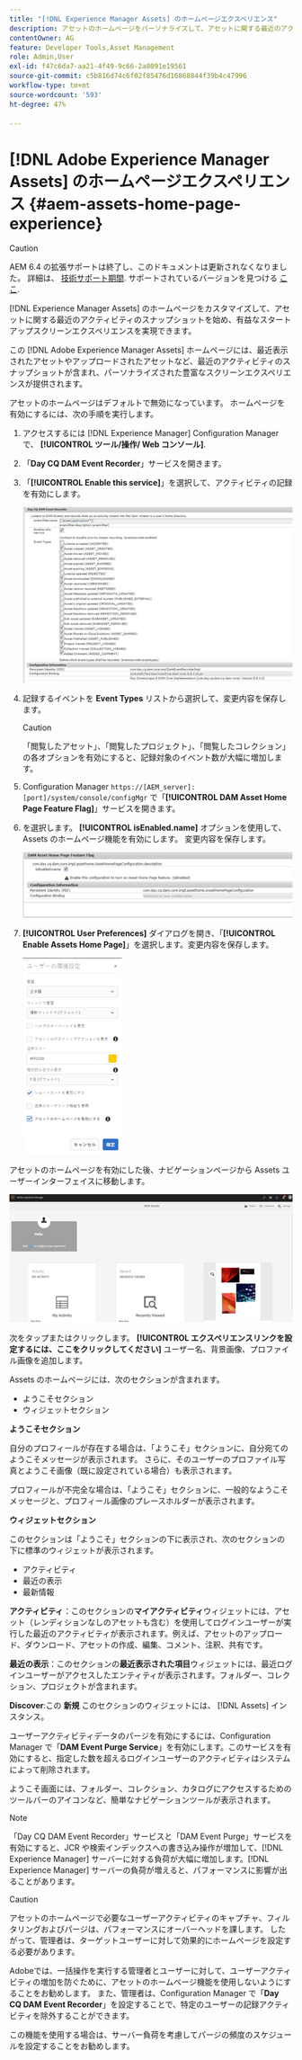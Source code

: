 ```yaml
---
title: "[!DNL Experience Manager Assets] のホームページエクスペリエンス"
description: アセットのホームページをパーソナライズして、アセットに関する最近のアクティビティのスナップショットなど、豊富なようこそ画面を使用できます。
contentOwner: AG
feature: Developer Tools,Asset Management
role: Admin,User
exl-id: f47c6da7-aa21-4f49-9c66-2a8091e19561
source-git-commit: c5b816d74c6f02f85476d16868844f39b4c47996
workflow-type: tm+mt
source-wordcount: '593'
ht-degree: 47%

---
```


# [!DNL Adobe Experience Manager Assets] のホームページエクスペリエンス {#aem-assets-home-page-experience}

>[!CAUTION]
>
>AEM 6.4 の拡張サポートは終了し、このドキュメントは更新されなくなりました。 詳細は、 [技術サポート期間](https://helpx.adobe.com/jp/support/programs/eol-matrix.html). サポートされているバージョンを見つける [ここ](https://experienceleague.adobe.com/docs/?lang=ja).

[!DNL Experience Manager Assets] のホームページをカスタマイズして、アセットに関する最近のアクティビティのスナップショットを始め、有益なスタートアップスクリーンエクスペリエンスを実現できます。

この [!DNL Adobe Experience Manager Assets] ホームページには、最近表示されたアセットやアップロードされたアセットなど、最近のアクティビティのスナップショットが含まれ、パーソナライズされた豊富なスクリーンエクスペリエンスが提供されます。

アセットのホームページはデフォルトで無効になっています。 ホームページを有効にするには、次の手順を実行します。

1. アクセスするには [!DNL Experience Manager] Configuration Manager で、 **[!UICONTROL ツール/操作/ Web コンソール]**.
1. 「**Day CQ DAM Event Recorder**」サービスを開きます。
1. 「**[!UICONTROL Enable this service]**」を選択して、アクティビティの記録を有効にします。

   ![chlimage_1-250](assets/chlimage_1-250.png)

1. 記録するイベントを **Event Types** リストから選択して、変更内容を保存します。

   >[!CAUTION]
   >
   >「閲覧したアセット」、「閲覧したプロジェクト」、「閲覧したコレクション」の各オプションを有効にすると、記録対象のイベント数が大幅に増加します。

1. Configuration Manager `https://[AEM_server]:[port]/system/console/configMgr` で「**[!UICONTROL DAM Asset Home Page Feature Flag]**」サービスを開きます。
1. を選択します。 **[!UICONTROL isEnabled.name]** オプションを使用して、Assets のホームページ機能を有効にします。 変更内容を保存します。

   ![chlimage_1-251](assets/chlimage_1-251.png)

1. **[!UICONTROL User Preferences]** ダイアログを開き、「**[!UICONTROL Enable Assets Home Page]**」を選択します。変更内容を保存します。

   ![user_preferences](assets/user_preferences.png)

アセットのホームページを有効にした後、ナビゲーションページから Assets ユーザーインターフェイスに移動します。

![home_page](assets/home_page.png)

次をタップまたはクリックします。 **[!UICONTROL エクスペリエンスリンクを設定するには、ここをクリックしてください]** ユーザー名、背景画像、プロファイル画像を追加します。

Assets のホームページには、次のセクションが含まれます。

* ようこそセクション
* ウィジェットセクション

**ようこそセクション**

自分のプロフィールが存在する場合は、「ようこそ」セクションに、自分宛てのようこそメッセージが表示されます。 さらに、そのユーザーのプロファイル写真とようこそ画像（既に設定されている場合）も表示されます。

プロフィールが不完全な場合は、「ようこそ」セクションに、一般的なようこそメッセージと、プロフィール画像のプレースホルダーが表示されます。

**ウィジェットセクション**

このセクションは「ようこそ」セクションの下に表示され、次のセクションの下に標準のウィジェットが表示されます。

* アクティビティ
* 最近の表示
* 最新情報

**アクティビティ**：このセクションの&#x200B;**マイアクティビティ**&#x200B;ウィジェットには、アセット（レンディションなしのアセットも含む）を使用してログインユーザーが実行した最近のアクティビティが表示されます。例えば、アセットのアップロード、ダウンロード、アセットの作成、編集、コメント、注釈、共有です。

**最近の表示**：このセクションの&#x200B;**最近表示された項目**&#x200B;ウィジェットには、最近ログインユーザーがアクセスしたエンティティが表示されます。フォルダー、コレクション、プロジェクトが含まれます。

**Discover**:この **新規** このセクションのウィジェットには、 [!DNL Assets] インスタンス。

ユーザーアクティビティデータのパージを有効にするには、Configuration Manager で「**DAM Event Purge Service**」を有効にします。このサービスを有効にすると、指定した数を超えるログインユーザーのアクティビティはシステムによって削除されます。

ようこそ画面には、フォルダー、コレクション、カタログにアクセスするためのツールバーのアイコンなど、簡単なナビゲーションツールが表示されます。

>[!NOTE]
>
>「Day CQ DAM Event Recorder」サービスと「DAM Event Purge」サービスを有効にすると、JCR や検索インデックスへの書き込み操作が増加して、[!DNL Experience Manager] サーバーに対する負荷が大幅に増加します。[!DNL Experience Manager] サーバーの負荷が増えると、パフォーマンスに影響が出ることがあります。

>[!CAUTION]
>
>アセットのホームページで必要なユーザーアクティビティのキャプチャ、フィルタリングおよびパージは、パフォーマンスにオーバーヘッドを課します。 したがって、管理者は、ターゲットユーザーに対して効果的にホームページを設定する必要があります。
>
>Adobeでは、一括操作を実行する管理者とユーザーに対して、ユーザーアクティビティの増加を防ぐために、アセットのホームページ機能を使用しないようにすることをお勧めします。 また、管理者は、Configuration Manager で「**Day CQ DAM Event Recorder**」を設定することで、特定のユーザーの記録アクティビティを除外することができます。
>
>この機能を使用する場合は、サーバー負荷を考慮してパージの頻度のスケジュールを設定することをお勧めします。
